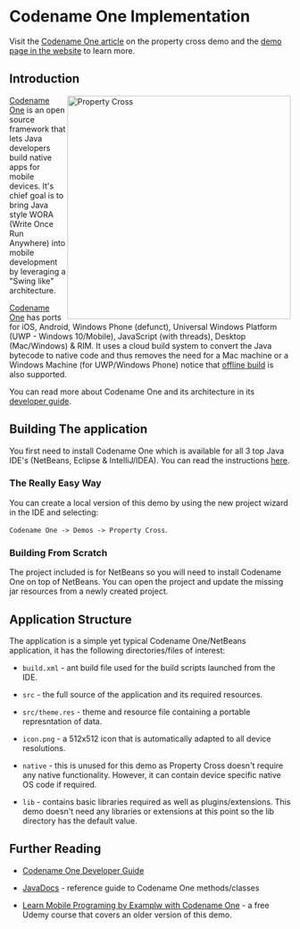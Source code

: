 # Codename One Implementation

Visit the [Codename One article](https://www.codenameone.com/blog/property-cross-revisited.html) on the property cross demo and the [demo page in the website](https://www.codenameone.com/demos-PropertyCross.html) to learn more.

## Introduction

<img align="right" width="400px" src="https://www.codenameone.com/img/property-cross.png" alt="Property Cross">

[Codename One](https://www.codenameone.com) is an open source framework that lets Java developers build native apps for mobile devices. It's chief goal is to bring Java style WORA (Write Once Run Anywhere) into mobile development by leveraging a "Swing like" architecture.

[Codename One](https://www.codenameone.com) has ports for iOS, Android, Windows Phone (defunct), Universal Windows Platform (UWP - Windows 10/Mobile), JavaScript (with threads), Desktop (Mac/Windows) & RIM. It uses a cloud build system to convert the Java bytecode to native code and thus removes the need for a Mac machine or a Windows Machine (for UWP/Windows Phone) notice that [offline build](https://www.codenameone.com/blog/offline-build.html) is also supported.

You can read more about Codename One and its architecture in its [developer guide](https://www.codenameone.com/manual/).


## Building The application

You first need to install Codename One which is available for all 3 top Java IDE's (NetBeans, Eclipse & IntelliJ/IDEA). You can read the instructions [here](https://www.codenameone.com/download.html).

### The Really Easy Way

You can create a local version of this demo by using the new project wizard in the IDE and selecting:

`Codename One -> Demos -> Property Cross`.

### Building From Scratch

The project included is for NetBeans so you will need to install Codename One on top of NetBeans. You can open the project and update the missing jar resources from a newly created project.


## Application Structure

The application is a simple yet typical Codename One/NetBeans application, it has the following directories/files of interest:

- `build.xml` - ant build file used for the build scripts launched from the IDE.

- `src` - the full source of the application and its required resources.

- `src/theme.res` - theme and resource file containing a portable represntation of data.

- `icon.png` - a 512x512 icon that is automatically adapted to all device resolutions.

- `native` - this is unused for this demo as Property Cross doesn't require any native functionality. However, it can contain device specific native OS code if required.

- `lib` - contains basic libraries required as well as plugins/extensions. This demo doesn't need any libraries or extensions at this point so the lib directory has the default value.

## Further Reading

- [Codename One Developer Guide](https://www.codenameone.com/manual/)

- [JavaDocs](https://www.codenameone.com/javadoc/) - reference guide to Codename One methods/classes

- [Learn Mobile Programing by Examplw with Codename One](https://www.udemy.com/learn-mobile-programming-by-example-with-codename-one/) - a free Udemy course that covers an older version of this demo.
